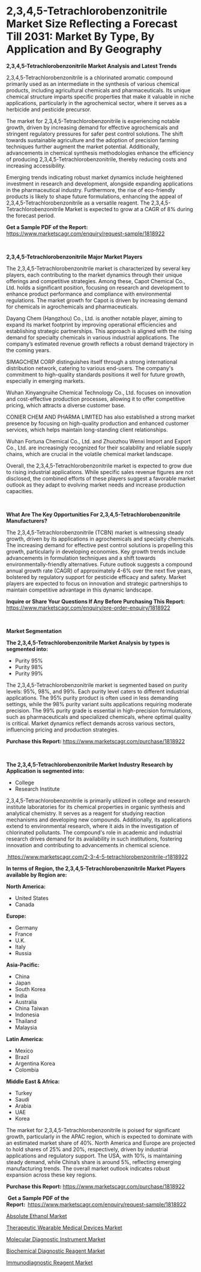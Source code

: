 <p><h1>2,3,4,5-Tetrachlorobenzonitrile Market Size Reflecting a Forecast Till 2031: Market By Type, By Application and By Geography</h1></p><p><strong>2,3,4,5-Tetrachlorobenzonitrile Market Analysis and Latest Trends</strong></p>
<p><p>2,3,4,5-Tetrachlorobenzonitrile is a chlorinated aromatic compound primarily used as an intermediate in the synthesis of various chemical products, including agricultural chemicals and pharmaceuticals. Its unique chemical structure imparts specific properties that make it valuable in niche applications, particularly in the agrochemical sector, where it serves as a herbicide and pesticide precursor.</p><p>The market for 2,3,4,5-Tetrachlorobenzonitrile is experiencing notable growth, driven by increasing demand for effective agrochemicals and stringent regulatory pressures for safer pest control solutions. The shift towards sustainable agriculture and the adoption of precision farming techniques further augment the market potential. Additionally, advancements in chemical synthesis methodologies enhance the efficiency of producing 2,3,4,5-Tetrachlorobenzonitrile, thereby reducing costs and increasing accessibility.</p><p>Emerging trends indicating robust market dynamics include heightened investment in research and development, alongside expanding applications in the pharmaceutical industry. Furthermore, the rise of eco-friendly products is likely to shape future formulations, enhancing the appeal of 2,3,4,5-Tetrachlorobenzonitrile as a versatile reagent. The 2,3,4,5-Tetrachlorobenzonitrile Market is expected to grow at a CAGR of 8% during the forecast period.</p></p>
<p><strong>Get a Sample PDF of the Report:&nbsp;</strong> <a href="https://www.marketscagr.com/enquiry/request-sample/1818922?utm_campaign=1615&utm_medium=2&utm_source=Github&utm_content=ia&utm_term=15102024&utm_id=2345-tetrachlorobenzonitrile">https://www.marketscagr.com/enquiry/request-sample/1818922</a></p>
<p>&nbsp;</p>
<p><strong>2,3,4,5-Tetrachlorobenzonitrile Major Market Players</strong></p>
<p><p>The 2,3,4,5-Tetrachlorobenzonitrile market is characterized by several key players, each contributing to the market dynamics through their unique offerings and competitive strategies. Among these, Capot Chemical Co., Ltd. holds a significant position, focusing on research and development to enhance product performance and compliance with environmental regulations. The market growth for Capot is driven by increasing demand for chemicals in agrochemicals and pharmaceuticals.</p><p>Dayang Chem (Hangzhou) Co., Ltd. is another notable player, aiming to expand its market footprint by improving operational efficiencies and establishing strategic partnerships. This approach is aligned with the rising demand for specialty chemicals in various industrial applications. The company’s estimated revenue growth reflects a robust demand trajectory in the coming years.</p><p>SIMAGCHEM CORP distinguishes itself through a strong international distribution network, catering to various end-users. The company's commitment to high-quality standards positions it well for future growth, especially in emerging markets.</p><p>Wuhan Xinyangruihe Chemical Technology Co., Ltd. focuses on innovation and cost-effective production processes, allowing it to offer competitive pricing, which attracts a diverse customer base. </p><p>CONIER CHEM AND PHARMA LIMITED has also established a strong market presence by focusing on high-quality production and enhanced customer services, which helps maintain long-standing client relationships. </p><p>Wuhan Fortuna Chemical Co., Ltd. and Zhuozhou Wenxi Import and Export Co., Ltd. are increasingly recognized for their scalability and reliable supply chains, which are crucial in the volatile chemical market landscape. </p><p>Overall, the 2,3,4,5-Tetrachlorobenzonitrile market is expected to grow due to rising industrial applications. While specific sales revenue figures are not disclosed, the combined efforts of these players suggest a favorable market outlook as they adapt to evolving market needs and increase production capacities.</p></p>
<p>&nbsp;</p>
<p><strong>What Are The Key Opportunities For 2,3,4,5-Tetrachlorobenzonitrile Manufacturers?</strong></p>
<p><p>The 2,3,4,5-Tetrachlorobenzonitrile (TCBN) market is witnessing steady growth, driven by its applications in agrochemicals and specialty chemicals. The increasing demand for effective pest control solutions is propelling this growth, particularly in developing economies. Key growth trends include advancements in formulation techniques and a shift towards environmentally-friendly alternatives. Future outlook suggests a compound annual growth rate (CAGR) of approximately 4-6% over the next five years, bolstered by regulatory support for pesticide efficacy and safety. Market players are expected to focus on innovation and strategic partnerships to maintain competitive advantage in this dynamic landscape.</p></p>
<p><strong>Inquire or Share Your Questions If Any Before Purchasing This Report:</strong> <a href="https://www.marketscagr.com/enquiry/pre-order-enquiry/1818922?utm_campaign=1615&utm_medium=2&utm_source=Github&utm_content=ia&utm_term=15102024&utm_id=2345-tetrachlorobenzonitrile">https://www.marketscagr.com/enquiry/pre-order-enquiry/1818922</a></p>
<p>&nbsp;</p>
<p><strong>Market Segmentation</strong></p>
<p><strong>The 2,3,4,5-Tetrachlorobenzonitrile Market Analysis by types is segmented into:</strong></p>
<p><ul><li>Purity 95%</li><li>Purity 98%</li><li>Purity 99%</li></ul></p>
<p><p>The 2,3,4,5-Tetrachlorobenzonitrile market is segmented based on purity levels: 95%, 98%, and 99%. Each purity level caters to different industrial applications. The 95% purity product is often used in less demanding settings, while the 98% purity variant suits applications requiring moderate precision. The 99% purity grade is essential in high-precision formulations, such as pharmaceuticals and specialized chemicals, where optimal quality is critical. Market dynamics reflect demands across various sectors, influencing pricing and production strategies.</p></p>
<p><strong>Purchase this Report:&nbsp;</strong><a href="https://www.marketscagr.com/purchase/1818922?utm_campaign=1615&utm_medium=2&utm_source=Github&utm_content=ia&utm_term=15102024&utm_id=2345-tetrachlorobenzonitrile">https://www.marketscagr.com/purchase/1818922</a></p>
<p>&nbsp;</p>
<p><strong>The 2,3,4,5-Tetrachlorobenzonitrile Market Industry Research by Application is segmented into:</strong></p>
<p><ul><li>College</li><li>Research Institute</li></ul></p>
<p><p>2,3,4,5-Tetrachlorobenzonitrile is primarily utilized in college and research institute laboratories for its chemical properties in organic synthesis and analytical chemistry. It serves as a reagent for studying reaction mechanisms and developing new compounds. Additionally, its applications extend to environmental research, where it aids in the investigation of chlorinated pollutants. The compound's role in academic and industrial research drives demand for its availability in such institutions, fostering innovation and contributing to advancements in chemical science.</p></p>
<p><a href="https://www.marketscagr.com/2-3-4-5-tetrachlorobenzonitrile-r1818922?utm_campaign=1615&utm_medium=2&utm_source=Github&utm_content=ia&utm_term=15102024&utm_id=2345-tetrachlorobenzonitrile">&nbsp;https://www.marketscagr.com/2-3-4-5-tetrachlorobenzonitrile-r1818922</a></p>
<p><strong>In terms of Region, the 2,3,4,5-Tetrachlorobenzonitrile Market Players available by Region are:</strong></p>
<p>
    <p> <strong> North America: </strong>
        <ul>
            <li>United States</li>
            <li>Canada</li>
        </ul>
        </p> 
    <p> <strong> Europe: </strong>
        <ul>
            <li>Germany</li>
            <li>France</li>
            <li>U.K.</li>
            <li>Italy</li>
            <li>Russia</li>
        </ul>
        </p> 
    <p> <strong> Asia-Pacific: </strong>
        <ul>
            <li>China</li>
            <li>Japan</li>
            <li>South Korea</li>
            <li>India</li>
            <li>Australia</li>
            <li>China Taiwan</li>
            <li>Indonesia</li>
            <li>Thailand</li>
            <li>Malaysia</li>
        </ul>
        </p> 
    <p> <strong> Latin America: </strong>
        <ul>
            <li>Mexico</li>
            <li>Brazil</li>
            <li>Argentina Korea</li>
            <li>Colombia</li>
        </ul>
        </p> 
    <p> <strong> Middle East & Africa: </strong>
        <ul>
            <li>Turkey</li>
            <li>Saudi</li>
            <li>Arabia</li>
            <li>UAE</li>
            <li>Korea</li>
        </ul>
    </p>
    </p>
<p><p>The market for 2,3,4,5-Tetrachlorobenzonitrile is poised for significant growth, particularly in the APAC region, which is expected to dominate with an estimated market share of 40%. North America and Europe are projected to hold shares of 25% and 20%, respectively, driven by industrial applications and regulatory support. The USA, with 10%, is maintaining steady demand, while China’s share is around 5%, reflecting emerging manufacturing trends. The overall market outlook indicates robust expansion across these key regions.</p></p>
<p><strong>Purchase this Report: </strong><a href="https://www.marketscagr.com/purchase/1818922?utm_campaign=1615&utm_medium=2&utm_source=Github&utm_content=ia&utm_term=15102024&utm_id=2345-tetrachlorobenzonitrile">https://www.marketscagr.com/purchase/1818922</a></p>
<p>&nbsp;<strong>Get a Sample PDF of the Report:&nbsp;&nbsp;</strong><a href="https://www.marketscagr.com/enquiry/request-sample/1818922?utm_campaign=1615&utm_medium=2&utm_source=Github&utm_content=ia&utm_term=15102024&utm_id=2345-tetrachlorobenzonitrile">https://www.marketscagr.com/enquiry/request-sample/1818922</a></p>
<p><strong></strong></p>
<p><p><a href="https://www.linkedin.com/pulse/absolute-ethanol-market-velocity-63-cagr-trajectory-2024-2031-usbxf?trk=public_post_embed_feed-article-content&utm_campaign=1615&utm_medium=2&utm_source=Github&utm_content=ia&utm_term=15102024&utm_id=2345-tetrachlorobenzonitrile">Absolute Ethanol Market</a></p><p><a href="https://www.linkedin.com/pulse/strategic-market-insights-navigating-global-therapeutic-wearable-kubae?trk=public_post_embed_feed-article-content&utm_campaign=1615&utm_medium=2&utm_source=Github&utm_content=ia&utm_term=15102024&utm_id=2345-tetrachlorobenzonitrile">Therapeutic Wearable Medical Devices Market</a></p><p><a href="https://www.linkedin.com/pulse/digital-transformation-molecular-diagnostic-instrument-industry-7g31f?trk=public_post_embed_feed-article-content&utm_campaign=1615&utm_medium=2&utm_source=Github&utm_content=ia&utm_term=15102024&utm_id=2345-tetrachlorobenzonitrile">Molecular Diagnostic Instrument Market</a></p><p><a href="https://www.linkedin.com/pulse/biochemical-diagnostic-reagent-market-research-report-2024-idssf?trk=public_post_embed_feed-article-content&utm_campaign=1615&utm_medium=2&utm_source=Github&utm_content=ia&utm_term=15102024&utm_id=2345-tetrachlorobenzonitrile">Biochemical Diagnostic Reagent Market</a></p><p><a href="https://www.linkedin.com/pulse/immunodiagnostic-reagent-market-share-size-trends-industry-vdvaf?trk=public_post_embed_feed-article-content&utm_campaign=1615&utm_medium=2&utm_source=Github&utm_content=ia&utm_term=15102024&utm_id=2345-tetrachlorobenzonitrile">Immunodiagnostic Reagent Market</a></p></p>